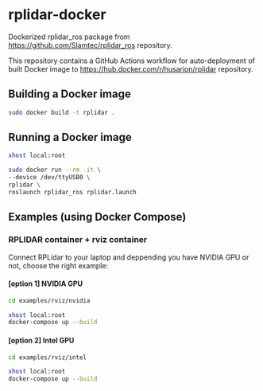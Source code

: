 # rplidar-docker
Dockerized rplidar_ros package from https://github.com/Slamtec/rplidar_ros repository.

This repository contains a GitHub Actions workflow for auto-deployment of built Docker image to https://hub.docker.com/r/husarion/rplidar repository.

## Building a Docker image

```bash
sudo docker build -t rplidar .
```

## Running a Docker image

```bash
xhost local:root

sudo docker run --rm -it \
--device /dev/ttyUSB0 \
rplidar \
roslaunch rplidar_ros rplidar.launch
```

## Examples (using Docker Compose)

### RPLIDAR container + rviz container

Connect RPLidar to your laptop and deppending you have NVIDIA GPU or not, choose the right example:

#### [option 1] NVIDIA GPU

```bash
cd examples/rviz/nvidia

xhost local:root
docker-compose up --build
```

#### [option 2] Intel GPU

```bash
cd examples/rviz/intel

xhost local:root
docker-compose up --build
```